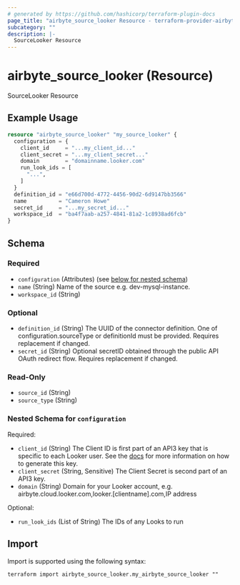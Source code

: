 ```yaml
---
# generated by https://github.com/hashicorp/terraform-plugin-docs
page_title: "airbyte_source_looker Resource - terraform-provider-airbyte"
subcategory: ""
description: |-
  SourceLooker Resource
---
```


# airbyte_source_looker (Resource)

SourceLooker Resource

## Example Usage

```terraform
resource "airbyte_source_looker" "my_source_looker" {
  configuration = {
    client_id     = "...my_client_id..."
    client_secret = "...my_client_secret..."
    domain        = "domainname.looker.com"
    run_look_ids = [
      "...",
    ]
  }
  definition_id = "e66d700d-4772-4456-90d2-6d9147bb3566"
  name          = "Cameron Howe"
  secret_id     = "...my_secret_id..."
  workspace_id  = "ba4f7aab-a257-4841-81a2-1c8938ad6fcb"
}
```

<!-- schema generated by tfplugindocs -->
## Schema

### Required

- `configuration` (Attributes) (see [below for nested schema](#nestedatt--configuration))
- `name` (String) Name of the source e.g. dev-mysql-instance.
- `workspace_id` (String)

### Optional

- `definition_id` (String) The UUID of the connector definition. One of configuration.sourceType or definitionId must be provided. Requires replacement if changed.
- `secret_id` (String) Optional secretID obtained through the public API OAuth redirect flow. Requires replacement if changed.

### Read-Only

- `source_id` (String)
- `source_type` (String)

<a id="nestedatt--configuration"></a>
### Nested Schema for `configuration`

Required:

- `client_id` (String) The Client ID is first part of an API3 key that is specific to each Looker user. See the <a href="https://docs.airbyte.com/integrations/sources/looker">docs</a> for more information on how to generate this key.
- `client_secret` (String, Sensitive) The Client Secret is second part of an API3 key.
- `domain` (String) Domain for your Looker account, e.g. airbyte.cloud.looker.com,looker.[clientname].com,IP address

Optional:

- `run_look_ids` (List of String) The IDs of any Looks to run

## Import

Import is supported using the following syntax:

```shell
terraform import airbyte_source_looker.my_airbyte_source_looker ""
```
